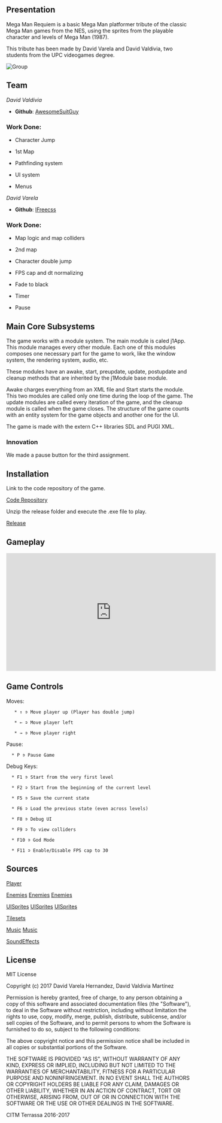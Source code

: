 ## Presentation

Mega Man Requiem is a basic Mega Man platformer tribute of the classic Mega Man games from the NES, using 
the sprites from the playable character and levels of Mega Man (1987).

This tribute has been made by David Varela and David Valdivia, two students from the UPC videogames degree.

![Group](977152a3-fc96-4be5-8137-84fe3d451d3f.jpg)

## Team

_David Valdivia_
* **Github**: [AwesomeSuitGuy](https://github.com/AwesomeSuitGuy)
### Work Done:
   
   * Character Jump
   
   * 1st Map
  
   * Pathfinding system
   
   * UI system
   
   * Menus
   
_David Varela_
* **Github**: [lFreecss](https://github.com/lFreecss)
### Work Done:

   * Map logic and map colliders
   
   * 2nd map
   
   * Character double jump
   
   * FPS cap and dt normalizing 
   
   * Fade to black
   
   * Timer
   
   * Pause

## Main Core Subsystems

The game works with a module system. The main module is caled j1App. This module manages every other module. Each one of this modules 
composes one necessary part for the game to work, like the window system, the rendering system, audio, etc.

These modules have an awake, start, preupdate, update, postupdate and cleanup methods that are inherited by the j1Module base module.

Awake charges everything from an XML file and Start starts the module. This two modules are called only one time during the loop of the 
game. The update modules are called every iteration of the game, and the cleanup module is called when the game closes. The structure of 
the game counts with an entity system for the game objects and another one for the UI.

The game is made with the extern C++ libraries SDL and PUGI XML.

### Innovation

We made a pause button for the third assignment.

## Installation

Link to the code repository of the game.

[Code Repository](https://github.com/lFreecss/Mega-Man-Requiem)

Unzip the release folder and execute the .exe file to play.

[Release](https://github.com/lFreecss/Mega-Man-Requiem/releases/tag/1.0)

## Gameplay

<iframe width="560" height="315" src="https://www.youtube.com/embed/ICWjs-c_sjg" frameborder="0" allowfullscreen></iframe>

## Game Controls

   Moves:
    
       * ↑ ➲ Move player up (Player has double jump)
     
       * ← ➲ Move player left
    
       * → ➲ Move player right
   
   Pause:
   
      * P ➲ Pause Game
   
   Debug Keys:
   
      * F1 ➲ Start from the very first level
   
      * F2 ➲ Start from the beginning of the current level
   
      * F5 ➲ Save the current state
   
      * F6 ➲ Load the previous state (even across levels)
   
      * F8 ➲ Debug UI
   
      * F9 ➲ To view colliders
   
      * F10 ➲ God Mode
   
      * F11 ➲ Enable/Disable FPS cap to 30   

## Sources

[Player](http://www.sprites-inc.co.uk/sprite.php?local=/Classic/Megaman/MM8/)

[Enemies](http://www.sprites-inc.co.uk/sprite.php?local=Classic/MM1/Enemy/)
[Enemies](http://www.sprites-inc.co.uk/sprite.php?local=Classic/MM2/Enemy/)
[Enemies](http://www.sprites-inc.co.uk/sprite.php?local=Classic/MM3/Enemy/)

[UISprites](http://www.sprites-inc.co.uk/sprite.php?local=Classic/MM2/Misc/)
[UISprites](http://www.sprites-inc.co.uk/sprite.php?local=Classic/MM5/Misc/)
[UISprites](https://www.spriters-resource.com/nes/mm/sheet/45633/)

[Tilesets](http://www.sprites-inc.co.uk/sprite.php?local=Classic/MM1/Tiles/)

[Music](https://downloads.khinsider.com/game-soundtracks/album/mega-man-nes)
[Music](https://downloads.khinsider.com/game-soundtracks/album/megaman-2-original-soundtrack)

[SoundEffects](https://www.sounds-resource.com/nes/megaman/)
     
## License

MIT License

Copyright (c) 2017 David Varela Hernandez, David Valdivia Martínez

Permission is hereby granted, free of charge, to any person obtaining a copy
of this software and associated documentation files (the "Software"), to deal
in the Software without restriction, including without limitation the rights
to use, copy, modify, merge, publish, distribute, sublicense, and/or sell
copies of the Software, and to permit persons to whom the Software is
furnished to do so, subject to the following conditions:

The above copyright notice and this permission notice shall be included in all
copies or substantial portions of the Software.

THE SOFTWARE IS PROVIDED "AS IS", WITHOUT WARRANTY OF ANY KIND, EXPRESS OR
IMPLIED, INCLUDING BUT NOT LIMITED TO THE WARRANTIES OF MERCHANTABILITY,
FITNESS FOR A PARTICULAR PURPOSE AND NONINFRINGEMENT. IN NO EVENT SHALL THE
AUTHORS OR COPYRIGHT HOLDERS BE LIABLE FOR ANY CLAIM, DAMAGES OR OTHER
LIABILITY, WHETHER IN AN ACTION OF CONTRACT, TORT OR OTHERWISE, ARISING FROM,
OUT OF OR IN CONNECTION WITH THE SOFTWARE OR THE USE OR OTHER DEALINGS IN THE
SOFTWARE.
     
     
    
CITM Terrassa 2016-2017
